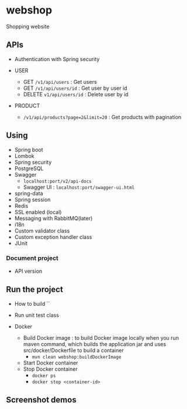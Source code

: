 # webshop
Shopping website 

## APIs
+ Authentication with Spring security 
+ USER 
    + GET `/v1/api/users` : Get users
    + GET `/v1/api/users/id` : Get user by user id 
    + DELETE `v1/api/users/id` : Delete user by id
    
+ PRODUCT 
    + `/v1/api/products?page=2&limit=20` : Get products with pagination 
    
    
    
    
    
## Using
+ Spring boot
+ Lombok
+ Spring security 
+ PostgreSQL 
+ Swagger 
    +  `localhost:port/v2/api-docs`
    + Swagger UI : `localhost:port/swagger-ui.html`
+ spring-data
+ Spring session
+ Redis 
+ SSL enabled (local)
+ Messaging with RabbitMQ(later)
+ i18n
+ Custom validator class 
+ Custom exception handler class 
+ JUnit 




### Document project
+ API version 


## Run the project 

+ How to build 
``
+ Run unit test class 

+ Docker 
    + Build Docker image : to build Docker image locally when you run maven command, which builds the application jar and uses src/docker/Dockerfile to build a container 
        + `mvn clean webshop:buildDockerImage`
    + Start Docker container 
    + Stop Docker container 
        + `docker ps`
        + `docker stop <container-id>`




## Screenshot demos 
